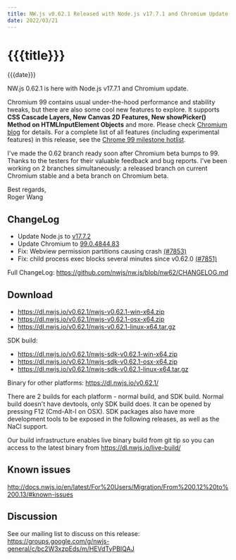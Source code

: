 ```yaml
---
title: NW.js v0.62.1 Released with Node.js v17.7.1 and Chromium Update
date: 2022/03/21
---
```

# {{{title}}}
{{{date}}}

NW.js 0.62.1 is here with Node.js v17.7.1 and Chromium update.

Chromium 99 contains usual under-the-hood performance and stability tweaks, but there are also some cool new features to explore. It supports **CSS Cascade Layers, New Canvas 2D Features, New showPicker() Method on HTMLInputElement Objects** and more. Please check [Chromium blog](https://blog.chromium.org/2022/02/chrome-99-css-cascade-layers-new-picker.html) for details. For a complete list of all features (including experimental features) in this release, see the [Chrome 99 milestone hotlist](https://www.chromestatus.com/features#milestone=99).

I've made the 0.62 branch ready soon after Chromium beta bumps to 99. Thanks to the testers for their valuable feedback and bug reports. I've been working on 2 branches simultaneously: a released branch on current Chromium stable and a beta branch on Chromium beta.

Best regards,  
Roger Wang

## ChangeLog

- Update Node.js to [v17.7.2](https://nodejs.org/en/blog/release/v17.7.2/)
- Update Chromium to [99.0.4844.83](https://chromereleases.googleblog.com/2022/03/stable-channel-update-for-desktop_20.html)
- Fix: Webview permission partitions causing crash [(#7853)](https://github.com/nwjs/nw.js/issues/7853)
- Fix: child process exec blocks several minutes since v0.62.0 [(#7851)](https://github.com/nwjs/nw.js/issues/7851)

Full ChangeLog: https://github.com/nwjs/nw.js/blob/nw62/CHANGELOG.md

## Download 

* https://dl.nwjs.io/v0.62.1/nwjs-v0.62.1-win-x64.zip 
* https://dl.nwjs.io/v0.62.1/nwjs-v0.62.1-osx-x64.zip 
* https://dl.nwjs.io/v0.62.1/nwjs-v0.62.1-linux-x64.tar.gz 

SDK build: 
* https://dl.nwjs.io/v0.62.1/nwjs-sdk-v0.62.1-win-x64.zip 
* https://dl.nwjs.io/v0.62.1/nwjs-sdk-v0.62.1-osx-x64.zip 
* https://dl.nwjs.io/v0.62.1/nwjs-sdk-v0.62.1-linux-x64.tar.gz 

Binary for other platforms: https://dl.nwjs.io/v0.62.1/ 

There are 2 builds for each platform - normal build, and SDK build. Normal build doesn't have devtools, only SDK build does. lt can be opened by pressing F12 (Cmd-Alt-I on OSX). SDK packages also have more development tools to be exposed in the following releases, as well as the NaCl support.

Our build infrastructure enables live binary build from git tip so you can access to the latest binary from https://dl.nwjs.io/live-build/ 

## Known issues 

http://docs.nwjs.io/en/latest/For%20Users/Migration/From%200.12%20to%200.13/#known-issues

## Discussion

See our mailing list to discuss on this release: https://groups.google.com/g/nwjs-general/c/bc2W3xzpEds/m/HEVdTyPBIQAJ
